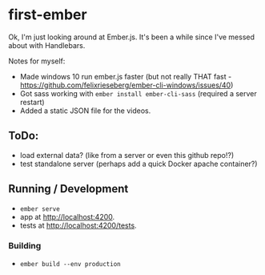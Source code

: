 # first-ember

Ok, I'm just looking around at Ember.js. It's been a while since I've messed about with Handlebars.

Notes for myself:

* Made windows 10 run ember.js faster (but not really THAT fast - https://github.com/felixrieseberg/ember-cli-windows/issues/40)
* Got sass working with `ember install ember-cli-sass` (required a server restart)
* Added a static JSON file for the videos. 


## ToDo:

* load external data? (like from a server or even this github repo!?)
* test standalone server (perhaps add a quick Docker apache container?)


## Running / Development

* `ember serve`
* app at [http://localhost:4200](http://localhost:4200).
* tests at [http://localhost:4200/tests](http://localhost:4200/tests).



### Building

* `ember build --env production`


